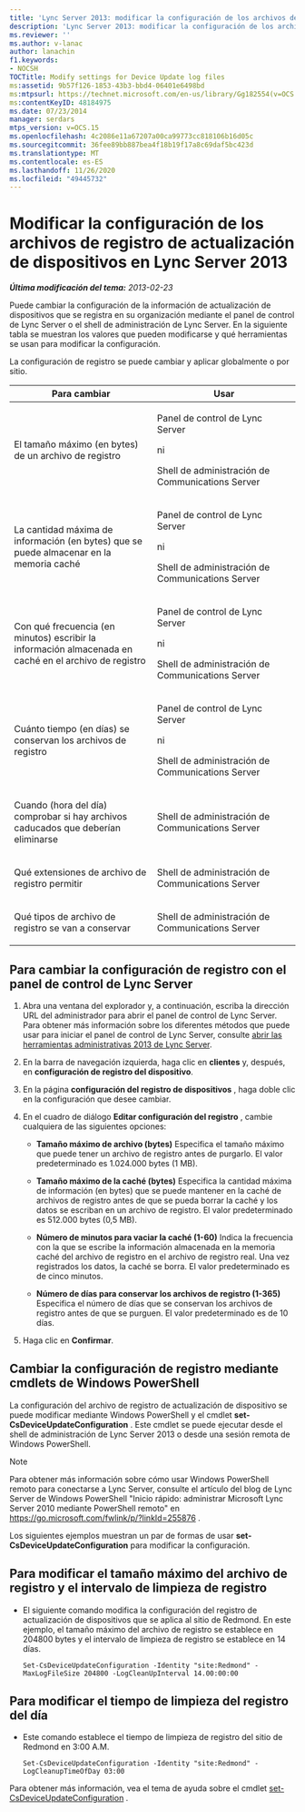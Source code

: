 ```yaml
---
title: 'Lync Server 2013: modificar la configuración de los archivos de registro de actualización de dispositivos'
description: 'Lync Server 2013: modificar la configuración de los archivos de registro de actualización de dispositivos.'
ms.reviewer: ''
ms.author: v-lanac
author: lanachin
f1.keywords:
- NOCSH
TOCTitle: Modify settings for Device Update log files
ms:assetid: 9b57f126-1853-43b3-bbd4-06401e6498bd
ms:mtpsurl: https://technet.microsoft.com/en-us/library/Gg182554(v=OCS.15)
ms:contentKeyID: 48184975
ms.date: 07/23/2014
manager: serdars
mtps_version: v=OCS.15
ms.openlocfilehash: 4c2086e11a67207a00ca99773cc818106b16d05c
ms.sourcegitcommit: 36fee89bb887bea4f18b19f17a8c69daf5bc423d
ms.translationtype: MT
ms.contentlocale: es-ES
ms.lasthandoff: 11/26/2020
ms.locfileid: "49445732"
---
```

# <a name="modify-settings-for-device-update-log-files-in-lync-server-2013"></a>Modificar la configuración de los archivos de registro de actualización de dispositivos en Lync Server 2013

<div data-xmlns="http://www.w3.org/1999/xhtml">

<div class="topic" data-xmlns="http://www.w3.org/1999/xhtml" data-msxsl="urn:schemas-microsoft-com:xslt" data-cs="https://msdn.microsoft.com/">

<div data-asp="https://msdn2.microsoft.com/asp">



</div>

<div id="mainSection">

<div id="mainBody">

<span> </span>

_**Última modificación del tema:** 2013-02-23_

Puede cambiar la configuración de la información de actualización de dispositivos que se registra en su organización mediante el panel de control de Lync Server o el shell de administración de Lync Server. En la siguiente tabla se muestran los valores que pueden modificarse y qué herramientas se usan para modificar la configuración.

La configuración de registro se puede cambiar y aplicar globalmente o por sitio.


<table>
<colgroup>
<col style="width: 50%" />
<col style="width: 50%" />
</colgroup>
<thead>
<tr class="header">
<th>Para cambiar</th>
<th>Usar</th>
</tr>
</thead>
<tbody>
<tr class="odd">
<td><p>El tamaño máximo (en bytes) de un archivo de registro</p></td>
<td><p>Panel de control de Lync Server</p>
<p>ni</p>
<p>Shell de administración de Communications Server</p></td>
</tr>
<tr class="even">
<td><p>La cantidad máxima de información (en bytes) que se puede almacenar en la memoria caché</p></td>
<td><p>Panel de control de Lync Server</p>
<p>ni</p>
<p>Shell de administración de Communications Server</p></td>
</tr>
<tr class="odd">
<td><p>Con qué frecuencia (en minutos) escribir la información almacenada en caché en el archivo de registro</p></td>
<td><p>Panel de control de Lync Server</p>
<p>ni</p>
<p>Shell de administración de Communications Server</p></td>
</tr>
<tr class="even">
<td><p>Cuánto tiempo (en días) se conservan los archivos de registro</p></td>
<td><p>Panel de control de Lync Server</p>
<p>ni</p>
<p>Shell de administración de Communications Server</p></td>
</tr>
<tr class="odd">
<td><p>Cuando (hora del día) comprobar si hay archivos caducados que deberían eliminarse</p></td>
<td><p>Shell de administración de Communications Server</p></td>
</tr>
<tr class="even">
<td><p>Qué extensiones de archivo de registro permitir</p></td>
<td><p>Shell de administración de Communications Server</p></td>
</tr>
<tr class="odd">
<td><p>Qué tipos de archivo de registro se van a conservar</p></td>
<td><p>Shell de administración de Communications Server</p></td>
</tr>
</tbody>
</table>


<div>

## <a name="to-change-logging-settings-by-using-lync-server-control-panel"></a>Para cambiar la configuración de registro con el panel de control de Lync Server

1.  Abra una ventana del explorador y, a continuación, escriba la dirección URL del administrador para abrir el panel de control de Lync Server. Para obtener más información sobre los diferentes métodos que puede usar para iniciar el panel de control de Lync Server, consulte [abrir las herramientas administrativas 2013 de Lync Server](lync-server-2013-open-lync-server-administrative-tools.md).

2.  En la barra de navegación izquierda, haga clic en **clientes** y, después, en **configuración de registro del dispositivo**.

3.  En la página **configuración del registro de dispositivos** , haga doble clic en la configuración que desee cambiar.

4.  En el cuadro de diálogo **Editar configuración del registro** , cambie cualquiera de las siguientes opciones:
    
      - **Tamaño máximo de archivo (bytes)**   Especifica el tamaño máximo que puede tener un archivo de registro antes de purgarlo. El valor predeterminado es 1.024.000 bytes (1 MB).
    
      - **Tamaño máximo de la caché (bytes)**   Especifica la cantidad máxima de información (en bytes) que se puede mantener en la caché de archivos de registro antes de que se pueda borrar la caché y los datos se escriban en un archivo de registro. El valor predeterminado es 512.000 bytes (0,5 MB).
    
      - **Número de minutos para vaciar la caché (1-60)**   Indica la frecuencia con la que se escribe la información almacenada en la memoria caché del archivo de registro en el archivo de registro real. Una vez registrados los datos, la caché se borra. El valor predeterminado es de cinco minutos.
    
      - **Número de días para conservar los archivos de registro (1-365)**   Especifica el número de días que se conservan los archivos de registro antes de que se purguen. El valor predeterminado es de 10 días.

5.  Haga clic en **Confirmar**.

</div>

<div>

## <a name="changing-logging-settings-by-using-windows-powershell-cmdlets"></a>Cambiar la configuración de registro mediante cmdlets de Windows PowerShell

La configuración del archivo de registro de actualización de dispositivo se puede modificar mediante Windows PowerShell y el cmdlet **set-CsDeviceUpdateConfiguration** . Este cmdlet se puede ejecutar desde el shell de administración de Lync Server 2013 o desde una sesión remota de Windows PowerShell.

<div>


> [!NOTE]  
> Para obtener más información sobre cómo usar Windows PowerShell remoto para conectarse a Lync Server, consulte el artículo del blog de Lync Server de Windows PowerShell "Inicio rápido: administrar Microsoft Lync Server 2010 mediante PowerShell remoto" en <A href="https://go.microsoft.com/fwlink/p/?linkid=255876">https://go.microsoft.com/fwlink/p/?linkId=255876</A> .



</div>

Los siguientes ejemplos muestran un par de formas de usar **set-CsDeviceUpdateConfiguration** para modificar la configuración.

<div>

## <a name="to-modify-the-maximum-log-file-size-and-the-log-cleanup-interval"></a>Para modificar el tamaño máximo del archivo de registro y el intervalo de limpieza de registro

  - El siguiente comando modifica la configuración del registro de actualización de dispositivos que se aplica al sitio de Redmond. En este ejemplo, el tamaño máximo del archivo de registro se establece en 204800 bytes y el intervalo de limpieza de registro se establece en 14 días.
    
        Set-CsDeviceUpdateConfiguration -Identity "site:Redmond" -MaxLogFileSize 204800 -LogCleanUpInterval 14.00:00:00

</div>

<div>

## <a name="to-modify-the-log-cleanup-time-of-day"></a>Para modificar el tiempo de limpieza del registro del día

  - Este comando establece el tiempo de limpieza de registro del sitio de Redmond en 3:00 A.M.
    
        Set-CsDeviceUpdateConfiguration -Identity "site:Redmond" -LogCleanupTimeOfDay 03:00

</div>

Para obtener más información, vea el tema de ayuda sobre el cmdlet [set-CsDeviceUpdateConfiguration](https://docs.microsoft.com/powershell/module/skype/Set-CsDeviceUpdateConfiguration) .

</div>

</div>

<span> </span>

</div>

</div>

</div>

